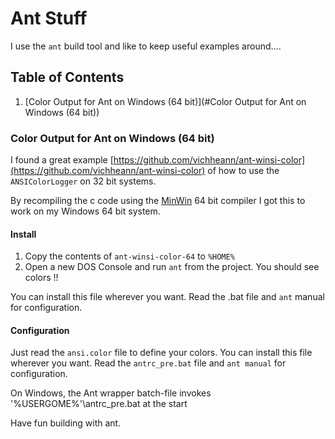# Ant Stuff 
I use the `ant` build tool and like to keep useful examples around....

## Table of Contents
1. [Color Output for Ant on Windows (64 bit)](#Color Output for Ant on Windows (64 bit))


### Color Output for Ant on Windows (64 bit)

I found a great example [https://github.com/vichheann/ant-winsi-color](https://github.com/vichheann/ant-winsi-color) of how to use the  `ANSIColorLogger` on 32 bit systems.

By recompiling the c code using the [MinWin](http://mingw-w64.org/doku.php) 64 bit compiler I got this to work on my Windows 64 bit system.

#### Install

1. Copy the contents of `ant-winsi-color-64` to `%HOME%`
2. Open a new DOS Console and run `ant` from the project. You should see colors !!

You can install this file wherever you want. Read the .bat file and `ant` manual for configuration.

#### Configuration

Just read the `ansi.color` file to define your colors. You can install this file wherever you want. Read the `antrc_pre.bat` file and `ant manual` for configuration.

On Windows, the Ant wrapper batch-file invokes '%USERGOME%'\antrc_pre.bat at the start

Have fun building with ant.

